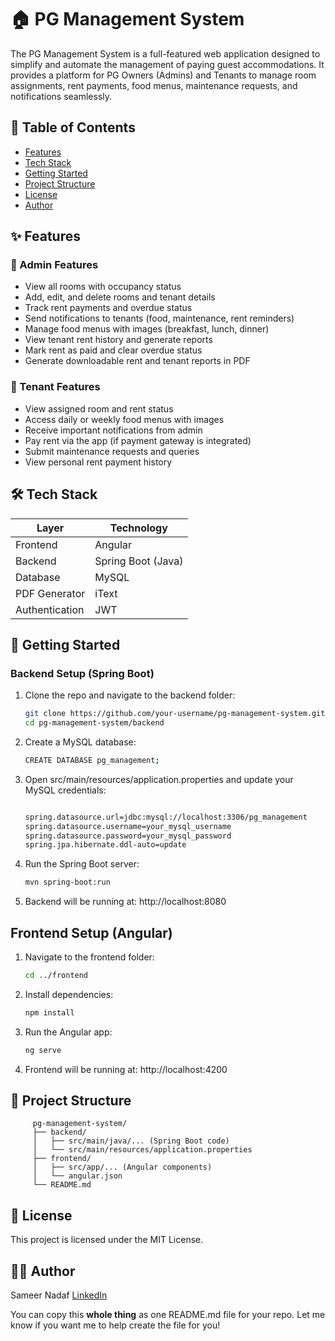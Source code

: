 # 🏠 PG Management System

The PG Management System is a full-featured web application designed to simplify and automate the management of paying guest accommodations. It provides a platform for PG Owners (Admins) and Tenants to manage room assignments, rent payments, food menus, maintenance requests, and notifications seamlessly.

## 📌 Table of Contents

- [Features](#features)
- [Tech Stack](#tech-stack)
- [Getting Started](#getting-started)
- [Project Structure](#project-structure)
- [License](#license)
- [Author](#author)

## ✨ Features

### 🔑 Admin Features
- View all rooms with occupancy status  
- Add, edit, and delete rooms and tenant details  
- Track rent payments and overdue status  
- Send notifications to tenants (food, maintenance, rent reminders)  
- Manage food menus with images (breakfast, lunch, dinner)  
- View tenant rent history and generate reports  
- Mark rent as paid and clear overdue status  
- Generate downloadable rent and tenant reports in PDF  

### 👤 Tenant Features
- View assigned room and rent status  
- Access daily or weekly food menus with images  
- Receive important notifications from admin  
- Pay rent via the app (if payment gateway is integrated)  
- Submit maintenance requests and queries  
- View personal rent payment history  

## 🛠 Tech Stack

| Layer         | Technology         |
|---------------|-------------------|
| Frontend      | Angular            |
| Backend       | Spring Boot (Java) |
| Database      | MySQL              |
| PDF Generator | iText              |
| Authentication|  JWT               |

## 🚀 Getting Started

### Backend Setup (Spring Boot)

1. Clone the repo and navigate to the backend folder:

   ```bash
   git clone https://github.com/your-username/pg-management-system.git
   cd pg-management-system/backend

   
2. Create a MySQL database:

   ```bash
   CREATE DATABASE pg_management;

3. Open src/main/resources/application.properties and update your MySQL credentials:

    ```bash
    
   spring.datasource.url=jdbc:mysql://localhost:3306/pg_management
   spring.datasource.username=your_mysql_username
   spring.datasource.password=your_mysql_password
   spring.jpa.hibernate.ddl-auto=update

4. Run the Spring Boot server:
   
   ```bash
   mvn spring-boot:run

5. Backend will be running at: http://localhost:8080

## Frontend Setup (Angular)

1. Navigate to the frontend folder:

   ```bash
   cd ../frontend
   
2. Install dependencies:

   ```bash
   npm install

3. Run the Angular app:

   ```bash
   ng serve

4. Frontend will be running at: http://localhost:4200

## 📁 Project Structure

         pg-management-system/
         ├── backend/
         │   ├── src/main/java/... (Spring Boot code)
         │   └── src/main/resources/application.properties
         ├── frontend/
         │   ├── src/app/... (Angular components)
         │   └── angular.json
         └── README.md
         
## 📄 License

This project is licensed under the MIT License.

## 👨‍💻 Author

Sameer Nadaf
[LinkedIn](https://www.linkedin.com/in/sameer-nadaf-logged/)


You can copy this **whole thing** as one README.md file for your repo. Let me know if you want me to help create the file for you!


